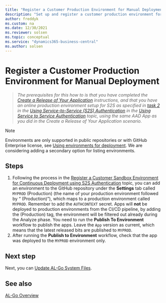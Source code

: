 ```yaml
---
title: "Register a Customer Production Environment for Manual Deployment"
description: "Set up and register a customer production environment for AL-Go for manual deployment for Business Central."
author: freddyk
ms.custom: na
ms.date: 12/30/2021
ms.reviewer: solsen
ms.topic: conceptual
ms.service: "dynamics365-business-central"
ms.author: solsen
---
```


# Register a Customer Production Environment for Manual Deployment

> *The prerequisites for this how to is that you have completed the [Create a Release of Your Application](algo-create-release-app.md) instructions, and that you have an online production environment setup for S2S as specified in [task 2](../administration/automation-apis-using-s2s-authentication.md#task-2-set-up-the-azure-ad-application-in-) in the [Using Service-to-Service (S2S) Authentication](../administration/automation-apis-using-s2s-authentication.md) in the [Using Service to Service Authentication](../administration/automation-apis-using-s2s-authentication.md) topic, using the same AAD App as you did in the Create a Release of Your Application scenario.*

> [!NOTE]  
> Environments are only supported in public repositories or with GitHub Enterprise license, see [Using environments for deployment](https://docs.github.com/en/actions/deployment/targeting-different-environments/using-environments-for-deployment). We are considering adding a secondary option for listing environments.

## Steps

1. Following the process in the [Register a Customer Sandbox Environment for Continuous Deployment using S2S Authentication](algo-register-sandbox-env.md) topic, you can add an environment to the GitHub repository under the **Settings** tab called `MYPROD` (Production) (the name of your production environment followed by “ (Production)”), which maps to a production environment called `MYPROD`. Remember to add the `AUTHCONTEXT` secret. Apps will **not** be deployed to production environments from the CI/CD pipeline, by adding the (Production) tag, the environment will be filtered out already during the Analyze phase. You need to run the **Publish To Environment** workflow to publish the apps. Leave the `App` version as current, which means that the latest released bits are published to `MYPROD`.
2. After running the **Publish to Environment** workflow, check that the app was deployed to the `MYPROD` environment only.

## Next step

Next, you can [Update AL-Go System Files](algo-update-system-files.md).
 
## See also

[AL-Go Overview](algo-overview.md)  